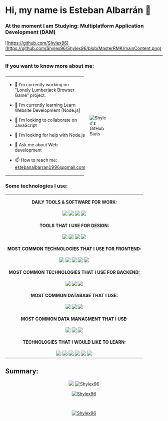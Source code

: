 # Hi, my name is Esteban Albarrán 👋
### At the moment I am Studying: Multiplatform Application Development (DAM)

![https://github.com/Shylex96](https://github.com/Shylex96/Shylex96/blob/MasterRMK/mainContent.png)

<hr>

### If you want to know more about me:

<table style="display: grid; grid-template-columns: 50% 50%;">
<tr>
<td>
  
- 🔭 I’m currently working on "Lonely Lumberjack Browser Game" project.
  
- 🌱 I’m currently learning Learn Website Development [Node.js]
  
- 👯 I’m looking to collaborate on JavaScript
  
- 🤔 I’m looking for help with Node.js
  
- 💬 Ask me about Web development
  
- 📫 How to reach me: estebanalbarran1996@gmail.com
  
</td>
<td>
<img src="https://github-readme-stats.vercel.app/api/top-langs/?username=Shylex96&layout=compact&theme=radical" alt="Shylex's GitHub Stats"/>
</td>
</tr>
</table>

### Some technologies I use:

<table align="center">
<tr>
<td>
  <p align="center"><b>DAILY TOOLS & SOFTWARE FOR WORK:</b></p>
</td>
</tr>
<tr>  
<td align="center">
<img src="https://img.shields.io/badge/GitHub-181717.svg?style=for-the-badge&logo=GitHub&logoColor=white">
<img src="https://img.shields.io/badge/Git-F05032.svg?style=for-the-badge&logo=Git&logoColor=white"> 
<img src="https://img.shields.io/badge/Visual%20Studio%20Code-007ACC.svg?style=for-the-badge&logo=Visual-Studio-Code&logoColor=white">
<img src="https://img.shields.io/badge/Eclipse%20IDE-2C2255.svg?style=for-the-badge&logo=Eclipse-IDE&logoColor=white">
</td>
</tr>

<tr>
<td>
<p align="center"><b>TOOLS THAT I USE FOR DESIGN:</b></p>
</td>
</tr>
<tr>
<td align="center">
<img src="https://img.shields.io/badge/Figma-F24E1E?style=for-the-badge&logo=figma&logoColor=white">
<img src="https://img.shields.io/badge/Canva-%2300C4CC.svg?&style=for-the-badge&logo=Canva&logoColor=white">
<img src="https://img.shields.io/badge/Adobe%20XD-FF61F6.svg?style=for-the-badge&logo=Adobe-XD&logoColor=white">  
<img src="https://img.shields.io/badge/Adobe%20Photoshop-31A8FF.svg?style=for-the-badge&logo=Adobe-Photoshop&logoColor=white">
</td>
</tr>
  
<tr>  
<td>
<p align="center"><b>MOST COMMON TECHNOLOGIES THAT I USE FOR FRONTEND:</b></p>
</td>
</tr>
<tr>
<td align="center">
<img src="https://img.shields.io/badge/HTML5-E34F26?style=for-the-badge&logo=html5&logoColor=white">
<img src="https://img.shields.io/badge/CSS3-1572B6?style=for-the-badge&logo=css3&logoColor=white">
<img src="https://img.shields.io/badge/Sass-CC6699?style=for-the-badge&logo=sass&logoColor=white">
<img src="https://img.shields.io/badge/Bootstrap-7952B3.svg?style=for-the-badge&logo=Bootstrap&logoColor=white">
<img src="https://img.shields.io/badge/JavaScript-F7DF1E.svg?style=for-the-badge&logo=JavaScript&logoColor=black">  
</td>
</tr>
  
<tr>
<td>
<p align="center"><b>MOST COMMON TECHNOLOGIES THAT I USE FOR BACKEND:</b></p> 
</td>
</tr>
<tr>
<td align="center">
<img src="https://img.shields.io/badge/Node.js-339933.svg?style=for-the-badge&logo=nodedotjs&logoColor=white">
<img src="https://img.shields.io/badge/PHP-777BB4?style=for-the-badge&logo=php&logoColor=white">
<img src="https://img.shields.io/badge/Java-007396?style=for-the-badge&logo=java&logoColor=white&labelColor=101010">
</td>
</tr>

<tr>
<td>
<p align="center"><b>MOST COMMON DATABASE THAT I USE:</b></p>
</td>
</tr>
<tr>
<td align="center">
<img src="https://img.shields.io/badge/MySQL-4479A1.svg?style=for-the-badge&logo=MySQL&logoColor=white">
<img src="https://img.shields.io/badge/MongoDB-47A248.svg?style=for-the-badge&logo=MongoDB&logoColor=white">
<img src="https://img.shields.io/badge/Firebase-FFCA28.svg?style=for-the-badge&logo=Firebase&logoColor=black">
</td>
</tr>

<tr>
<td>
<p align="center"><b>MOST COMMON DATA MANAGMENT THAT I USE:</b></p>
</td>
</tr>
<tr>
<td align="center">
<img src="https://img.shields.io/badge/JSON-000000.svg?style=for-the-badge&logo=JSON&logoColor=white">
<img src="https://img.shields.io/badge/jQuery-0769AD.svg?style=for-the-badge&logo=jQuery&logoColor=white">
<img src="https://img.shields.io/badge/.ENV-ECD53F.svg?style=for-the-badge&logo=dotenv&logoColor=black">
</td>
</tr>

<tr>
<td>
<p align="center"><b>TECHNOLOGIES THAT I WOULD LIKE TO LEARN:</b></p>
</td>
</tr>
<tr>
<td align="center">
<img src="https://img.shields.io/badge/Kotlin-7F52FF.svg?style=for-the-badge&logo=Kotlin&logoColor=white">
<img src="https://img.shields.io/badge/React-20232A?style=for-the-badge&logo=react&logoColor=61DAFB">
<img src="https://img.shields.io/badge/Vue.js-4FC08D.svg?style=for-the-badge&logo=vuedotjs&logoColor=white">
<img src="https://img.shields.io/badge/Bootstrap-7952B3.svg?style=for-the-badge&logo=Bootstrap&logoColor=white">
<img src="https://img.shields.io/badge/Laravel-FF2D20.svg?style=for-the-badge&logo=Laravel&logoColor=white">
<img src="https://img.shields.io/badge/AngularJS-E23237.svg?style=for-the-badge&logo=AngularJS&logoColor=white">
</td>
</tr>
</table>

## Summary:

<p align="center">
<img src="https://github-readme-stats.vercel.app/api?username=Shylex96&show_icons=true&theme=tokyonight">
<img src="https://github-readme-streak-stats.herokuapp.com/?user=Shylex96&theme=dark" alt="Shylex96">
<br>
<p align="center"> <a href="https://github.com/ryo-ma/github-profile-trophy"><img src="https://github-profile-trophy.vercel.app/?username=Shylex96&row=5&column=3&theme=onedark" alt="Shylex96"</a> </p>
<br>
<p align="center"> <img src="https://komarev.com/ghpvc/?username=Shylex96&label=Profile%20views&color=0e75b6&style=plastic" alt="Shylex96"> </p>
</p>
